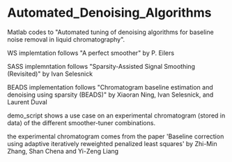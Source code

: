 # Automated_Denoising_Algorithms
Matlab codes to "Automated tuning of denoising algorithms for baseline noise removal in liquid
chromatography". 

WS implemtation follows "A perfect smoother" by P. Eilers

SASS implemntation follows "Sparsity-Assisted Signal Smoothing (Revisited)" by Ivan Selesnick

BEADS implementation follows "Chromatogram baseline estimation and denoising using sparsity (BEADS)" by Xiaoran Ning, Ivan Selesnick, and Laurent Duval

demo_script shows a use case on an experimental chromatogram (stored in data) of the different smoother-tuner combinations. 

the experimental chromatogram comes from the paper 'Baseline correction using adaptive iteratively reweighted penalized least squares' by Zhi-Min Zhang,
Shan Chena and Yi-Zeng Liang 
